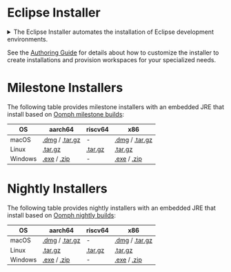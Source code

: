 # Eclipse Installer

<details>
<summary>
The Eclipse Installer automates the installation of Eclipse development environments.
</summary>

![OomphSimpleInstaller2.png](images/OomphSimpleInstaller2.png)
</details>

See the [Authoring Guide](Authoring_Guide.md) for details about how to customize the installer to create installations and provision workspaces for your specialized needs.

# Milestone Installers

The following table provides milestone installers with an embedded JRE that install based on [Oomph milestone builds](index.md#update-sites):

| **OS** | **aarch64** | **riscv64** | **x86**
|---|---|---|---|
|macOS| [.dmg](https://www.eclipse.org/downloads/download.php?file=/oomph/products/eclipse-inst-jre-mac-aarch64.dmg) / [.tar.gz](https://www.eclipse.org/downloads/download.php?file=/oomph/products/eclipse-inst-jre-mac-aarch64.tar.gz)  | - | [.dmg](https://www.eclipse.org/downloads/download.php?file=/oomph/products/eclipse-inst-jre-mac64.dmg) / [.tar.gz](https://www.eclipse.org/downloads/download.php?file=/oomph/products/eclipse-inst-jre-mac64.tar.gz) |
|Linux| [.tar.gz](https://www.eclipse.org/downloads/download.php?file=/oomph/products/eclipse-inst-jre-linux-aarch64.tar.gz) | [.tar.gz](https://www.eclipse.org/downloads/download.php?file=/oomph/products/eclipse-inst-jre-linux-riscv64.tar.gz) | [.tar.gz](https://www.eclipse.org/downloads/download.php?file=/oomph/products/eclipse-inst-jre-linux64.tar.gz) |
|Windows| [.exe](https://www.eclipse.org/downloads/download.php?file=/oomph/products/eclipse-inst-jre-win-aarch64.exe) / [.zip](https://www.eclipse.org/downloads/download.php?file=/oomph/products/eclipse-inst-jre-win-aarch64.zip) | - |  [.exe](https://www.eclipse.org/downloads/download.php?file=/oomph/products/eclipse-inst-jre-win64.exe) / [.zip](https://www.eclipse.org/downloads/download.php?file=/oomph/products/eclipse-jre-inst-win64.zip) |

# Nightly Installers

The following table provides nightly installers with an embedded JRE that install based on [Oomph nightly builds](index.md#update-sites):

| **OS** | **aarch64** | **riscv64** | **x86**
|---|---|---|---|
|macOS| [.dmg](https://www.eclipse.org/downloads/download.php?file=/oomph/products/latest/eclipse-inst-jre-mac-aarch64.dmg) / [.tar.gz](https://www.eclipse.org/downloads/download.php?file=/oomph/products/latest/eclipse-inst-jre-mac-aarch64.tar.gz)  | - | [.dmg](https://www.eclipse.org/downloads/download.php?file=/oomph/products/latest/eclipse-inst-jre-mac64.dmg) / [.tar.gz](https://www.eclipse.org/downloads/download.php?file=/oomph/products/latest/eclipse-inst-jre-mac64.tar.gz) |
|Linux| [.tar.gz](https://www.eclipse.org/downloads/download.php?file=/oomph/products/latest/eclipse-inst-jre-linux-aarch64.tar.gz) | [.tar.gz](https://www.eclipse.org/downloads/download.php?file=/oomph/products/latest/eclipse-inst-jre-linux-riscv64.tar.gz) | [.tar.gz](https://www.eclipse.org/downloads/download.php?file=/oomph/products/latest/eclipse-inst-jre-linux64.tar.gz) |
|Windows| [.exe](https://www.eclipse.org/downloads/download.php?file=/oomph/products/latest/eclipse-inst-jre-win-aarch64.exe) / [.zip](https://www.eclipse.org/downloads/download.php?file=/oomph/products/latest/eclipse-inst-jre-win-aarch64.zip) | - |  [.exe](https://www.eclipse.org/downloads/download.php?file=/oomph/products/latest/eclipse-inst-jre-win64.exe) / [.zip](https://www.eclipse.org/downloads/download.php?file=/oomph/products/latest/eclipse-jre-inst-win64.zip) |
